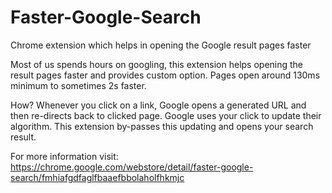 # Faster-Google-Search
 Chrome extension which helps in opening the Google result pages faster

Most of us spends hours on googling, this extension helps opening the result pages faster and provides custom option. Pages open around 130ms minimum to sometimes 2s faster.

How?
Whenever you click on a link,  Google opens a generated URL and then re-directs back to clicked page.
Google uses your click to update their algorithm.
This extension by-passes this updating and opens your search result.

For more information visit: https://chrome.google.com/webstore/detail/faster-google-search/fmhiafgdfaglfbaaefbbolaholfhkmjc
